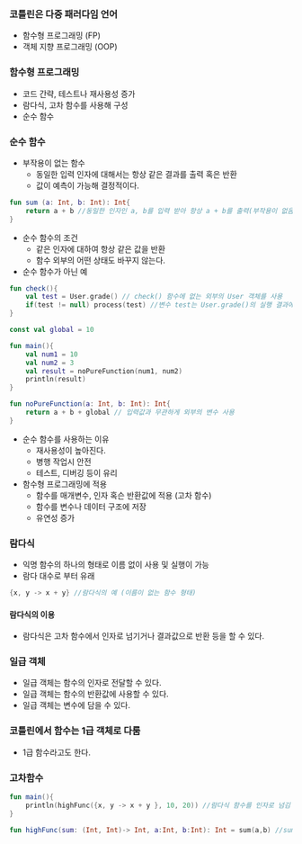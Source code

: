 ### 코틀린은 다중 패러다임 언어

- 함수형 프로그래밍 (FP)
- 객체 지향 프로그래밍 (OOP)



### 함수형 프로그래밍

- 코드 간략, 테스트나 재사용성 증가
- 람다식, 고차 함수를 사용해 구성
- 순수 함수



### 순수 함수

- 부작용이 없는 함수
  - 동일한 입력 인자에 대해서는 항상 같은 결과를 출력 혹은 반환
  - 값이 예측이 가능해 결정적이다.

~~~kotlin
fun sum (a: Int, b: Int): Int{
	return a + b //동일한 인자인 a, b를 입력 받아 항상 a + b를 출력(부작용이 없음)
}
~~~

- 순수 함수의 조건
  - 같은 인자에 대하여 항상 같은 값을 반환
  - 함수 외부의 어떤 상태도 바꾸지 않는다.
- 순수 함수가 아닌 예

~~~kotlin
fun check(){
	val test = User.grade() // check() 함수에 없는 외부의 User 객체를 사용
	if(test != null) process(test) //변수 test는 User.grade()의 실행 결과에 따라 달라짐
}
~~~

~~~kotlin
const val global = 10

fun main(){
	val num1 = 10
	val num2 = 3
	val result = noPureFunction(num1, num2)
	println(result)
}

fun noPureFunction(a: Int, b: Int): Int{
	return a + b + global // 입력값과 무관하게 외부의 변수 사용
}
~~~

- 순수 함수를 사용하는 이유
  - 재사용성이 높아진다.
  - 병행 작업시 안전
  - 테스트, 디버깅 등이 유리
- 함수형 프로그래밍에 적용
  - 함수를 매개변수, 인자 혹슨 반환값에 적용 (고차 함수)
  - 함수를 변수나 데이터 구조에 저장
  - 유연성 증가



### 람다식

- 익명 함수의 하나의 형태로 이름 없이 사용 및 실행이 가능
- 람다 대수로 부터 유래

~~~kotlin
{x, y -> x + y} //람다식의 예 (이름이 없는 함수 형태)
~~~



#### 람다식의 이용

- 람다식은 고차 함수에서 인자로 넘기거나 결과값으로 반환 등을 할 수 있다.



### 일급 객체

- 일급 객체는 함수의 인자로 전달할 수 있다.
- 일급 객체는 함수의 반환값에 사용할 수 있다.
- 일급 객체는 변수에 담을 수 있다.

### 코틀린에서 함수는 1급 객체로 다룸

- 1급 함수라고도 한다.



### 고차함수

~~~kotlin
fun main(){
	println(highFunc({x, y -> x + y }, 10, 20)) //람다식 함수를 인자로 넘김
}

fun highFunc(sum: (Int, Int)-> Int, a:Int, b:Int): Int = sum(a,b) //sum 매개변수는 함수
~~~

